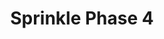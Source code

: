 ---
slug: sprinkle-phase-4
title: Sprinkle Phase 4
description: "Sprinkle Phase 4 is an exciting online game. Play for free directly in your browser!"
icon: /images/new_mods/Sprinkle Phase 4.png
url: https://wowtbc.net/sprunkin/sprinkle-phase4/index.html
previewImage: /images/new_mods/Sprinkle Phase 4.png
type: new mods

# SEO配置
seo:
  title: "Sprinkle Phase 4 - Play Free Online Game | Fun Browser Games"
  description: "Sprinkle Phase 4 - Play this fun online game for free in your browser. No download required!"
  ogImage: "/images/new_mods/Sprinkle Phase 4.png"
  keywords: "sprinkle-phase-4, online game, browser game, free game, new mods game, play online"

videoUrls:
  - https://www.youtube.com/embed/example1
  - https://www.youtube.com/embed/example2

whyPlay:
  title: "Why Play Sprinkle Phase 4?"
  items:
    - "Immersive Gameplay: Sprinkle Phase 4 offers an engaging and immersive gaming experience that will keep you entertained for hours"
    - "Challenging Levels: Test your skills with increasingly difficult challenges and obstacles"
    - "Beautiful Graphics: Enjoy stunning visuals and smooth animations that bring the game world to life"
    - "Regular Updates: New content and features are added regularly to keep the game fresh and exciting"
    - "Free to Play: Experience all the fun without spending a penny"
    - "Community Features: Connect with other players, share strategies, and compete for high scores"
    - "Cross-Platform: Play on any device with a web browser, no downloads required"

features:
  title: "Key Features of Sprinkle Phase 4"
  image: "/images/new_mods/Sprinkle Phase 4.png"
  items:
    - "Intuitive Controls: Easy to learn controls make Sprinkle Phase 4 accessible for players of all skill levels"
    - "Multiple Game Modes: Enjoy various gameplay options that provide different challenges and experiences"
    - "Character Customization: Personalize your gaming experience with unique characters and items"
    - "Achievement System: Complete special tasks to earn rewards and recognition"
    - "Leaderboards: Compete with players worldwide and see who can achieve the highest scores"

characteristics:
  title: "Game Characteristics"
  image: "/images/new_mods/Sprinkle Phase 4.png"
  items:
    - "Genre: New mods game with elements of strategy and skill"
    - "Difficulty: Suitable for both casual gamers and those seeking a challenge"
    - "Play Time: Quick sessions or extended gameplay, depending on your preference"
    - "Art Style: Vibrant and engaging visuals that enhance the gaming experience"
    - "Sound Design: Immersive audio that complements the gameplay perfectly"

info: "Sprinkle Phase 4 is an exciting online game that offers players a unique and engaging gaming experience. With its intuitive controls, stunning visuals, and challenging gameplay, Sprinkle Phase 4 provides hours of entertainment for players of all ages and skill levels. Whether you're looking for a quick gaming session during a break or an extended play session, Sprinkle Phase 4 delivers an immersive experience that will keep you coming back for more. The game features multiple levels of increasing difficulty, ensuring that players are constantly challenged as they progress. With regular updates adding new content and features, Sprinkle Phase 4 remains fresh and exciting, providing endless entertainment options for its growing community of players."

howToPlayIntro: "Welcome to Sprinkle Phase 4! This guide will walk you through the basics and help you master the game. Whether you're a beginner or looking to improve your skills, these tips and instructions will enhance your gaming experience."

howToPlaySteps:
  - title: "Getting Started"
    description: "Begin your Sprinkle Phase 4 adventure by familiarizing yourself with the controls. Use your keyboard or mouse to navigate through the game interface. The tutorial will guide you through the basic mechanics and help you understand the objectives."
  - title: "Understanding the Objectives"
    description: "In Sprinkle Phase 4, your main goal is to progress through levels by completing specific objectives. Each level presents unique challenges that require different strategies and approaches."
  - title: "Mastering the Controls"
    description: "Practice using the controls to improve your precision and reaction time. Sprinkle Phase 4 requires quick reflexes and strategic thinking to overcome obstacles and defeat opponents."
  - title: "Utilizing Power-ups"
    description: "Collect power-ups throughout the game to enhance your abilities and overcome difficult challenges. Each power-up offers unique advantages that can be crucial for success."
  - title: "Developing Strategies"
    description: "As you progress in Sprinkle Phase 4, develop effective strategies for different scenarios. Analyze patterns, anticipate challenges, and adapt your approach to maximize your performance."

faq:
  title: "Frequently Asked Questions about Sprinkle Phase 4"
  items:
    - question: "Is Sprinkle Phase 4 free to play?"
      answer: "Yes, Sprinkle Phase 4 is completely free to play directly in your web browser. No downloads or purchases are required to enjoy the full game experience."
    - question: "Can I play Sprinkle Phase 4 on mobile devices?"
      answer: "Yes, Sprinkle Phase 4 is optimized for both desktop and mobile play. You can enjoy the game on any device with a web browser and internet connection."
    - question: "Are there any in-game purchases?"
      answer: "While Sprinkle Phase 4 is free to play, there may be optional in-game purchases available for cosmetic items or additional features that don't affect core gameplay."
    - question: "How often is Sprinkle Phase 4 updated?"
      answer: "The developers regularly update Sprinkle Phase 4 with new content, features, and improvements based on player feedback and game performance."
    - question: "Can I play Sprinkle Phase 4 offline?"
      answer: "Currently, Sprinkle Phase 4 requires an internet connection to play as it's a browser-based online game."
    - question: "Is Sprinkle Phase 4 suitable for children?"
      answer: "Yes, Sprinkle Phase 4 is designed to be family-friendly and suitable for players of all ages."
    - question: "How do I report bugs or issues?"
      answer: "If you encounter any problems while playing Sprinkle Phase 4, you can report them through the game's support page or contact the developers directly through their website."
    - question: "Still Have Questions?"
      answer: "If you have additional questions about Sprinkle Phase 4 that aren't covered in this FAQ, please visit our support center or contact our customer service team for assistance."
---